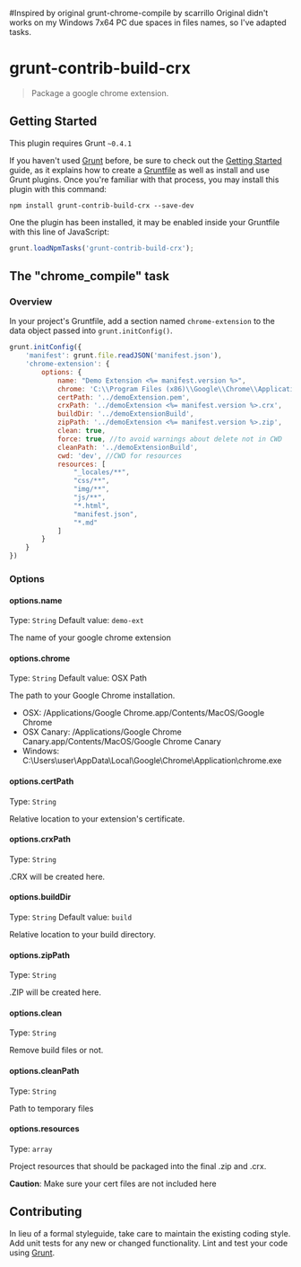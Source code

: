 #Inspired by original grunt-chrome-compile by scarrillo
Original didn't works on my Windows 7x64 PC due spaces in files names, so I've adapted tasks.

# grunt-contrib-build-crx
> Package a google chrome extension.

## Getting Started
This plugin requires Grunt `~0.4.1`

If you haven't used [Grunt](http://gruntjs.com/) before, be sure to check out the [Getting Started](http://gruntjs.com/getting-started) guide, as it explains how to create a [Gruntfile](http://gruntjs.com/sample-gruntfile) as well as install and use Grunt plugins. Once you're familiar with that process, you may install this plugin with this command:

```shell
npm install grunt-contrib-build-crx --save-dev
```

One the plugin has been installed, it may be enabled inside your Gruntfile with this line of JavaScript:

```js
grunt.loadNpmTasks('grunt-contrib-build-crx');
```

## The "chrome_compile" task

### Overview
In your project's Gruntfile, add a section named `chrome-extension` to the data object passed into `grunt.initConfig()`.

```js
grunt.initConfig({
    'manifest': grunt.file.readJSON('manifest.json'),
    'chrome-extension': {
        options: {
            name: "Demo Extension <%= manifest.version %>",
            chrome: 'C:\\Program Files (x86)\\Google\\Chrome\\Application\\chrome.exe',
            certPath: '../demoExtension.pem',
            crxPath: '../demoExtension <%= manifest.version %>.crx',
            buildDir: '../demoExtensionBuild',
            zipPath: '../demoExtension <%= manifest.version %>.zip',
            clean: true,
            force: true, //to avoid warnings about delete not in CWD
            cleanPath: '../demoExtensionBuild',
            cwd: 'dev', //CWD for resources
            resources: [
                "_locales/**",
                "css/**",
                "img/**",
                "js/**",
                "*.html",
                "manifest.json",
                "*.md"
            ]
        }
    }
})
```
### Options

#### options.name
Type: `String`
Default value: `demo-ext`

The name of your google chrome extension

#### options.chrome
Type: `String`
Default value: OSX Path

The path to your Google Chrome installation.
* OSX: /Applications/Google Chrome.app/Contents/MacOS/Google Chrome
* OSX Canary: /Applications/Google Chrome Canary.app/Contents/MacOS/Google Chrome Canary
* Windows: C:\Users\user\AppData\Local\Google\Chrome\Application\chrome.exe

#### options.certPath
Type: `String`

Relative location to your extension's certificate.

#### options.crxPath
Type: `String`

.CRX will be created here.

#### options.buildDir
Type: `String`
Default value: `build`

Relative location to your build directory.

#### options.zipPath
Type: `String`

.ZIP will be created here.

#### options.clean
Type: `String`

Remove build files or not.

#### options.cleanPath
Type: `String`

Path to temporary files

#### options.resources
Type: `array`

Project resources that should be packaged into the final .zip and .crx.

__Caution__: Make sure your cert files are not included here

## Contributing
In lieu of a formal styleguide, take care to maintain the existing coding style. Add unit tests for any new or changed functionality. Lint and test your code using [Grunt](http://gruntjs.com/).
